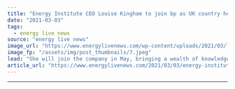 ```yaml
---
title: "Energy Institute CEO Louise Kingham to join bp as UK country head"
date: "2021-03-03"
tags: 
  - energy live news
source: "energy live news"
image_url: "https://www.energylivenews.com/wp-content/uploads/2021/03/louise-kingham-obe_-1-1-jpg-img_-1440-medium.jpeg"
image_fp: "/assets/img/post_thumbnails/7.jpeg"
lead: "She will join the company in May, bringing a wealth of knowledge and experience across a broad range of issues within the energy industry"
article_url: "https://www.energylivenews.com/2021/03/03/energy-institute-ceo-louise-kingham-to-join-bp-as-uk-country-head/"
---
```


---
